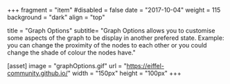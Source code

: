 +++
fragment = "item"
#disabled = false
date = "2017-10-04"
weight = 115
background = "dark"
align = "top"

title = "Graph Options"
subtitle= "Graph Options allows you to customise some aspects of the graph to be display in another prefered state. Example: you can change the proximity of the nodes to each other or you could change the shade of colour the nodes have."

[asset]
  image = "graphOptions.gif"
  url = "https://eiffel-community.github.io/"
  width = "150px"
  height = "100px"
+++

